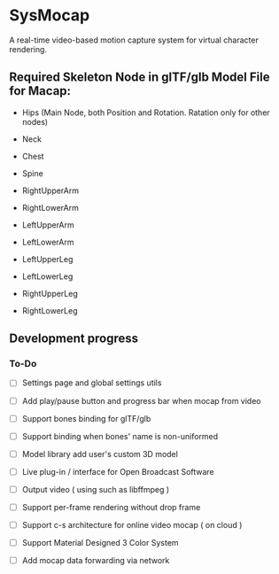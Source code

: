 # SysMocap

A real-time video-based motion capture system for virtual character rendering.

## Required Skeleton Node in glTF/glb Model File for Macap:

- Hips (Main Node, both Position and Rotation. Ratation only for other nodes)

- Neck

- Chest

- Spine

- RightUpperArm

- RightLowerArm

- LeftUpperArm

- LeftLowerArm

- LeftUpperLeg

- LeftLowerLeg

- RightUpperLeg

- RightLowerLeg

## Development progress

### To-Do

- [ ] Settings page and global settings utils
 
- [ ] Add play/pause button and progress bar when mocap from video 
 
- [ ] Support bones binding for glTF/glb
 
- [ ] Support binding when bones' name is non-uniformed
 
- [ ] Model library add user's custom 3D model
 
- [ ] Live plug-in / interface for Open Broadcast Software
 
- [ ] Output video ( using such as libffmpeg )
 
- [ ] Support per-frame rendering without drop frame
 
- [ ] Support c-s architecture for online video mocap ( on cloud )
 
- [ ] Support Material Designed 3 Color System
 
- [ ] Add mocap data forwarding via network